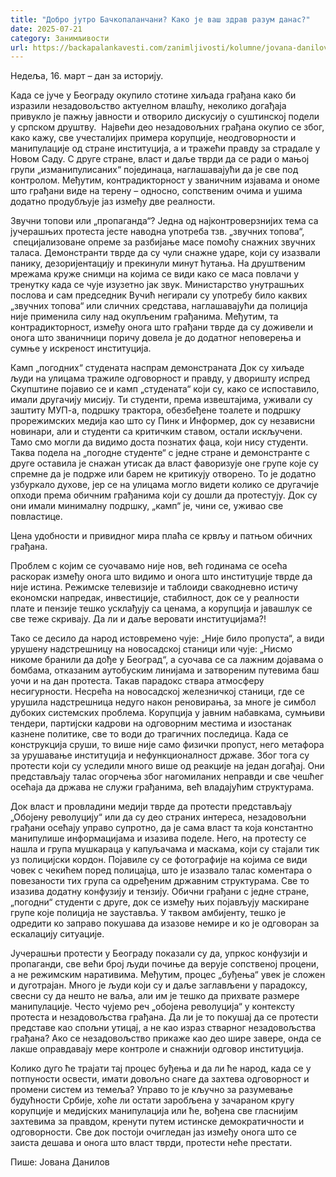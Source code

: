 ```yaml
---
title: "Добро јутро Бачкопаланчани? Како је ваш здрав разум данас?"
date: 2025-07-21
category: Занимљивости
url: https://backapalankavesti.com/zanimljivosti/kolumne/jovana-danilov-kolumna/dobro-jutro-backopalancani-kako-je-vas-zdrav-razum-danas/
---
```


Недеља, 16. март – дан за историју.

Када се јуче у Београду окупило стотине хиљада грађана како би изразили незадовољство актуелном влашћу, неколико догађаја привукло је пажњу јавности и отворило дискусију о суштинској подели у српском друштву.  Највећи део незадовољних грађана окупио се због, како кажу, све учесталијих примера корупције, неодговорности и манипулације од стране институција, а и тражећи правду за страдале у Новом Саду. С друге стране, власт и даље тврди да се ради о мањој групи „изманипулисаних“ појединаца, наглашавајући да је све под контролом. Међутим, контрадикторност у званичним изјавама и ономе што грађани виде на терену – односно, сопственим очима и ушима додатно продубљује јаз између две реалности.

Звучни топови или „пропаганда“?
Једна од најконтроверзнијих тема са јучерашњих протеста јесте наводна употреба тзв. „звучних топова“,  специјализоване опреме за разбијање масе помоћу снажних звучних таласа. Демонстранти тврде да су чули снажне ударе, који су изазвали панику, дезоријентацију и прекинули минут ћутања. На друштвеним мрежама круже снимци на којима се види како се маса повлачи у тренутку када се чује изузетно јак звук. Министарство унутрашњих послова и сам председник Вучић негирали су употребу било каквих „звучних топова“ или сличних средстава, наглашавајући да полиција није применила силу над окупљеним грађанима. Међутим, та контрадикторност, између онога што грађани тврде да су доживели и онога што званичници поричу довела је до додатног неповерења и сумње у искреност институција.

Камп „погодних“ студената наспрам демонстраната
Док су хиљаде људи на улицама тражиле одговорност и правду, у дворишту испред Скупштине појавио се и камп „студената“ који су, како се испоставило, имали другачију мисију. Ти студенти, према извештајима, уживали су заштиту МУП-а, подршку трактора, обезбеђене тоалете и подршку прорежимских медија као што су Пинк и Информер, док су независни новинари, али и студенти са критичким ставом, остали искључени. Тамо смо могли да видимо доста познатих фаца, који нису студенти.  Таква подела на „погодне студентe“ с једне стране и демонстрантe с друге оставила је снажан утисак да власт фаворизује оне групе које су спремне да је подрже или барем не критикују отворено. То је додатно узбуркало духове, јер се на улицама могло видети колико се другачије опходи према обичним грађанима који су дошли да протестују. Док су они имали минималну подршку, „камп“ је, чини се, уживао све повластице.

Цена удобности и привидног мира плаћа се крвљу и патњом обичних грађана.

Проблем с којим се суочавамо није нов, већ годинама се осећа раскорак између онога што видимо и онога што институције тврде да није истина. Режимске телевизије и таблоиди свакодневно истичу економски напредак, инвестиције, стабилност, док се у реалности плате и пензије тешко усклађују са ценама, а корупција и јавашлук се све теже скривају. Да ли и даље веровати институцијама?!

Тако се десило да народ истовремено чује: „Није било пропуста“, а види урушену надстрешницу на новосадској станици или чује: „Нисмо никоме бранили да дође у Београд“, а суочава се са лажним дојавама о бомбама, отказаним аутобуским линијама и затвореним путевима баш уочи и на дан протеста. Такав парадокс ствара атмосферу несигурности. Несрећа на новосадској железничкој станици, где се урушила надстрешница недуго након реновирања, за многе је симбол дубоких системских проблема. Корупција у јавним набавкама, сумњиви тендери, партијски кадрови на одговорним местима и изостанак казнене политике, све то води до трагичних последица. Када се конструкција сруши, то више није само физички пропуст, него метафора за урушавање институција и нефункционалност државе. Због тога су протести који су уследили много више од реакције на један догађај. Они представљају талас огорчења због нагомиланих неправди и све чешћег осећаја да држава не служи грађанима, већ владајућим структурама.

Док власт и провладини медији тврде да протести представљају „Обојену револуцију“ или да су део страних интереса, незадовољни грађани осећају управо супротно, да је сама власт та која константно манипулише информацијама и изазива поделе. Него, на протесту се нашла и група мушкараца у капуљачама и маскама, који су стајали тик уз полицијски кордон. Појавиле су се фотографије на којима се види човек с чекићем поред полицајца, што је изазвало талас коментара о повезаности тих група са одређеним државним структурама. Све то изазива додатну конфузију и тензију. Обични грађани с једне стране, „погодни“ студенти с друге, док се између њих појављују маскиране групе које полиција не зауставља. У таквом амбијенту, тешко је одредити ко заправо покушава да изазове немире и ко је одговоран за ескалацију ситуације.

Јучерашњи протести у Београду показали су да, упркос конфузији и пропаганди, све већи број људи почиње да верује сопственој процени, а не режимским наративима. Међутим, процес „буђења“ увек је сложен и дуготрајан. Много је људи који су и даље заглављени у парадоксу, свесни су да нешто не ваља, али им је тешко да прихвате размере манипулације. Често чујемо реч „обојена револуција“ у контексту протеста и незадовољства грађана. Да ли је то покушај да се протести представе као спољни утицај, а не као израз стварног незадовољства грађана? Ако се незадовољство прикаже као део шире завере, онда се лакше оправдавају мере контроле и снажнији одговор институција.

Колико дуго ће трајати тај процес буђења и да ли ће народ, када се у потпуности освести, имати довољно снаге да захтева одговорност и промени систем из темеља? Управо то је кључно за разумевање будућности Србије, хоће ли остати заробљена у зачараном кругу корупције и медијских манипулација или ће, вођена све гласнијим захтевима за правдом, кренути путем истинске демократичности и одговорности. Све док постоји очигледан јаз између онога што се заиста дешава и онога што власт тврди, протести неће престати.

Пише: Јована Данилов
